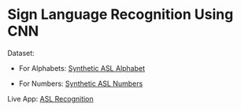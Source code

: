 # Sign Language Recognition Using CNN

Dataset:

- For Alphabets: [Synthetic ASL Alphabet](https://www.kaggle.com/datasets/lexset/synthetic-asl-alphabet)

- For Numbers: [Synthetic ASL Numbers](https://www.kaggle.com/datasets/lexset/synthetic-asl-numbers)

Live App: [ASL Recognition](https://asl-recognition-sss.streamlit.app/)
